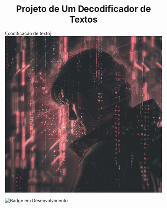 <h1 align="center"> Projeto de Um Decodificador de Textos </h1>

![codificação de texto]<img src="./assets/cypher.png">

![Badge em Desenvolvimento](http://img.shields.io/static/v1?label=STATUS&message=EM%20DESENVOLVIMENTO&color=GREEN&style=for-the-badge)
